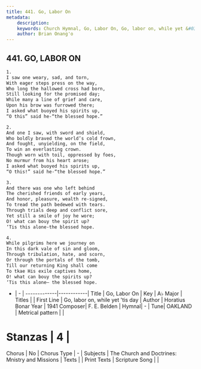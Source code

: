 ```yaml
---
title: 441. Go, Labor On
metadata:
    description: 
    keywords: Church Hymnal, Go, Labor On, Go, labor on, while yet &#039;tis day, 
    author: Brian Onang'o
---
```



## 441. GO, LABOR ON

```txt
1.
I saw one weary, sad, and torn,
With eager steps press on the way,
Who long the hallowed cross had born,
Still looking for the promised day;
While many a line of grief and care,
Upon his brow was furrowed there;
I asked what buoyed his spirits up,
“O this” said he-“the blessed hope.”

2.
And one I saw, with sword and shield,
Who boldly braved the world’s cold frown,
And fought, unyielding, on the field,
To win an everlasting crown.
Though worn with toil, oppressed by foes,
No murmur from his heart arose;
I asked what buoyed his spirits up,
“O this!” said he-“the blessed hope.”

3.
And there was one who left behind
The cherished friends of early years,
And honor, pleasure, wealth re-signed,
To tread the path bedewed with tears.
Through trials deep and conflict sore,
Yet still a smile of joy he wore;
O! what can bouy the spirit up?
‘Tis this alone-the blessed hope.

4.
While pilgrims here we journey on
In this dark vale of sin and gloom,
Through tribulation, hate, and scorn,
Or through the portals of the tomb,
Till our returning King shall come
To tkae His exile captives home,
O! what can bouy the spirits up?
‘Tis this alone– the blessed hope.
```

- |   -  |
-------------|------------|
Title | Go, Labor On |
Key | A♭ Major |
Titles |  |
First Line | Go, labor on, while yet &#039;tis day |
Author | Horatius Bonar
Year | 1941
Composer| F. E. Belden |
Hymnal|  - |
Tune| OAKLAND |
Metrical pattern | |
# Stanzas | 4 |
Chorus | No |
Chorus Type | - |
Subjects | The Church and Doctrines: Mnistry and Missions |
Texts |  |
Print Texts | 
Scripture Song |  |
  
